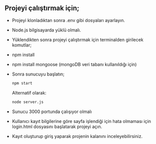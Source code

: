 ## Projeyi çalıştırmak için;

- Projeyi klonladıktan sonra .env gibi dosyaları ayarlayın.
- Node.js bilgisayarda yüklü olmalı.
- Yüklendikten sonra projeyi çalıştırmak için terminalden girilecek komutlar;
- npm install
- npm install mongoose (mongoDB veri tabanı kullanıldığı için)

- Sonra sunucuyu başlatın;
  ```bash
  npm start
  ```
  Alternatif olarak:
  ```bash
  node server.js
  ```
- Sunucu 3000 portunda çalışıyor olmalı
- Kullanıcı kayıt bilgilerine göre sayfa işlendiği için hata olmaması için login.html dosyasını başlatarak projeyi açın.

- Kayıt oluşturup giriş yaparak projenin kalanını inceleyebilirsiniz.
